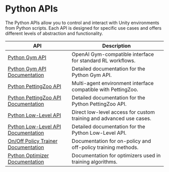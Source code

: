 # Python APIs

The Python APIs allow you to control and interact with Unity environments from Python scripts. Each API is designed for specific use cases and offers different levels of abstraction and functionality.


| **API**                                                                              | **Description**                                                     |
|--------------------------------------------------------------------------------------|---------------------------------------------------------------------|
| [Python Gym API](Python-Gym-API.md)                                                  | OpenAI Gym-compatible interface for standard RL workflows.          |
| [Python Gym API Documentation](Python-Gym-API-Documentation.md)                      | Detailed documentation for the Python Gym API.                      |
| [Python PettingZoo API](Python-PettingZoo-API.md)                                    | Multi-agent environment interface compatible with PettingZoo.       |
| [Python PettingZoo API Documentation](Python-PettingZoo-API-Documentation.md)        | Detailed documentation for the Python PettingZoo API.               |
| [Python Low-Level API](Python-LLAPI.md)                                              | Direct low-level access for custom training and advanced use cases. |
| [Python Low-Level API Documentation](Python-LLAPI-Documentation.md)                  | Detailed documentation for the Python Low-Level API.                |
| [On/Off Policy Trainer Documentation](Python-On-Off-Policy-Trainer-Documentation.md) | Documentation for on-policy and off-policy training methods.        |
| [Python Optimizer Documentation](Python-Optimizer-Documentation.md)                  | Documentation for optimizers used in training algorithms.           |
